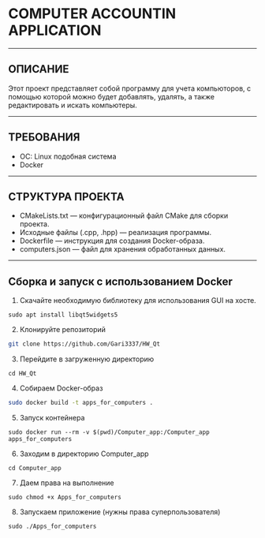 # COMPUTER ACCOUNTIN APPLICATION

_____

## ОПИСАНИЕ
Этот проект представляет собой программу для учета компьюторов, с помощью которой можно будет добавлять, удалять, а также редактировать и искать компьютеры.

_____

## ТРЕБОВАНИЯ

+ ОС: Linux подобная система
+ Docker
____

## СТРУКТУРА ПРОЕКТА 

+ CMakeLists.txt — конфигурационный файл CMake для сборки проекта.
+ Исходные файлы (.cpp, .hpp) — реализация программы.
+ Dockerfile — инструкция для создания Docker-образа.
+ computers.json — файл для хранения обработанных данных.
_____

## Сборка и запуск с использованием Docker

1. Скачайте необходимую библиотеку для использования GUI на хосте.
```
sudo apt install libqt5widgets5
```
2. Клонируйте репозиторий 
```bash
git clone https://github.com/Gari3337/HW_Qt
```
3. Перейдите в загруженную директорию
```
cd HW_Qt
```
4. Собираем Docker-образ
```bash
sudo docker build -t apps_for_computers .
```
5. Запуск контейнера
```
sudo docker run --rm -v $(pwd)/Computer_app:/Computer_app apps_for_computers
```
6. Заходим в директорию Computer_app
```
cd Computer_app
```
7. Даем права на выполнение
```
sudo chmod +x Apps_for_computers
```
8. Запускаем приложение (нужны права суперпользователя) 
```
sudo ./Apps_for_computers
```





